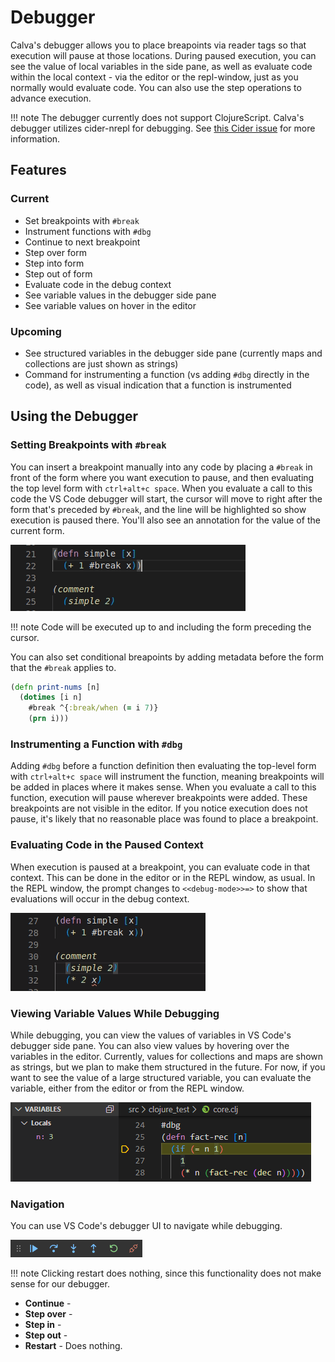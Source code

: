# Debugger

Calva's debugger allows you to place breapoints via reader tags so that execution will pause at those locations. During paused execution, you can see the value of local variables in the side pane, as well as evaluate code within the local context - via the editor or the repl-window, just as you normally would evaluate code. You can also use the step operations to advance execution.

!!! note
    The debugger currently does not support ClojureScript. Calva's debugger utilizes cider-nrepl for debugging. See [this Cider issue](https://github.com/clojure-emacs/cider/issues/1416) for more information.

## Features

### Current

* Set breakpoints with `#break`
* Instrument functions with `#dbg`
* Continue to next breakpoint
* Step over form
* Step into form
* Step out of form
* Evaluate code in the debug context
* See variable values in the debugger side pane
* See variable values on hover in the editor

### Upcoming

* See structured variables in the debugger side pane (currently maps and collections are just shown as strings)
* Command for instrumenting a function (vs adding `#dbg` directly in the code), as well as visual indication that a function is instrumented

## Using the Debugger

### Setting Breakpoints with `#break`

You can insert a breakpoint manually into any code by placing a `#break` in front of the form where you want execution to pause, and then evaluating the top level form with `ctrl+alt+c space`. When you evaluate a call to this code the VS Code debugger will start, the cursor will move to right after the form that's preceded by `#break`, and the line will be highlighted so show execution is paused there. You'll also see an annotation for the value of the current form.

![Setting a breakpoint with #break](images/debugger/break.gif)

!!! note
    Code will be executed up to and including the form preceding the cursor.

You can also set conditional breapoints by adding metadata before the form that the `#break` applies to.

```clojure
(defn print-nums [n]
  (dotimes [i n]
    #break ^{:break/when (= i 7)}
    (prn i)))
```

### Instrumenting a Function with `#dbg`

Adding `#dbg` before a function definition then evaluating the top-level form with `ctrl+alt+c space` will instrument the function, meaning breakpoints will be added in places where it makes sense. When you evaluate a call to this function, execution will pause wherever breakpoints were added. These breakpoints are not visible in the editor. If you notice execution does not pause, it's likely that no reasonable place was found to place a breakpoint.

### Evaluating Code in the Paused Context

When execution is paused at a breakpoint, you can evaluate code in that context. This can be done in the editor or in the REPL window, as usual. In the REPL window, the prompt changes to `<<debug-mode>>=>` to show that evaluations will occur in the debug context.

![Evaluating code in the paused context via the editor](images/debugger/eval-editor.gif)

### Viewing Variable Values While Debugging

While debugging, you can view the values of variables in VS Code's debugger side pane. You can also view values by hovering over the variables in the editor. Currently, values for collections and maps are shown as strings, but we plan to make them structured in the future. For now, if you want to see the value of a large structured variable, you can evaluate the variable, either from the editor or from the REPL window.

![Viewing variable values in the side pane](images/debugger/viewing-variable-values.png)

### Navigation

You can use VS Code's debugger UI to navigate while debugging.

![VS Code's debugger navigation buttons](images/debugger/navigation-buttons.png)

!!! note
    Clicking restart does nothing, since this functionality does not make sense for our debugger.

* **Continue** - 
* **Step over** - 
* **Step in** - 
* **Step out** - 
* **Restart** - Does nothing. 


